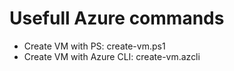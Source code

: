 # Usefull Azure commands
- Create VM with PS: create-vm.ps1
- Create VM with Azure CLI: create-vm.azcli
